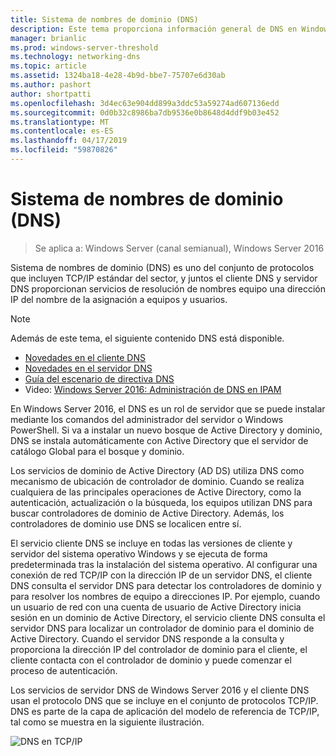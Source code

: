 ```yaml
---
title: Sistema de nombres de dominio (DNS)
description: Este tema proporciona información general de DNS en Windows Server 2016
manager: brianlic
ms.prod: windows-server-threshold
ms.technology: networking-dns
ms.topic: article
ms.assetid: 1324ba18-4e28-4b9d-bbe7-75707e6d30ab
ms.author: pashort
author: shortpatti
ms.openlocfilehash: 3d4ec63e904dd899a3ddc53a59274ad607136edd
ms.sourcegitcommit: 0d0b32c8986ba7db9536e0b8648d4ddf9b03e452
ms.translationtype: MT
ms.contentlocale: es-ES
ms.lasthandoff: 04/17/2019
ms.locfileid: "59870826"
---
```

# <a name="domain-name-system-dns"></a>Sistema de nombres de dominio (DNS)

>Se aplica a: Windows Server (canal semianual), Windows Server 2016

Sistema de nombres de dominio (DNS) es uno del conjunto de protocolos que incluyen TCP/IP estándar del sector, y juntos el cliente DNS y servidor DNS proporcionan servicios de resolución de nombres equipo una dirección IP del nombre de la asignación a equipos y usuarios.  
  
> [!NOTE]  
> Además de este tema, el siguiente contenido DNS está disponible.  
>   
> -   [Novedades en el cliente DNS](What-s-New-in-DNS-Client.md)  
> -   [Novedades en el servidor DNS](What-s-New-in-DNS-Server.md)  
> -   [Guía del escenario de directiva DNS](deploy/DNS-Policy-Scenario-Guide.md)  
> -   Video: [Windows Server 2016: Administración de DNS en IPAM](https://channel9.msdn.com/Blogs/windowsserver/Windows-Server-2016-DNS-management-in-IPAM)  
  
En Windows Server 2016, el DNS es un rol de servidor que se puede instalar mediante los comandos del administrador del servidor o Windows PowerShell. Si va a instalar un nuevo bosque de Active Directory y dominio, DNS se instala automáticamente con Active Directory que el servidor de catálogo Global para el bosque y dominio.  
  
Los servicios de dominio de Active Directory (AD DS) utiliza DNS como mecanismo de ubicación de controlador de dominio. Cuando se realiza cualquiera de las principales operaciones de Active Directory, como la autenticación, actualización o la búsqueda, los equipos utilizan DNS para buscar controladores de dominio de Active Directory. Además, los controladores de dominio use DNS se localicen entre sí.  
  
El servicio cliente DNS se incluye en todas las versiones de cliente y servidor del sistema operativo Windows y se ejecuta de forma predeterminada tras la instalación del sistema operativo. Al configurar una conexión de red TCP/IP con la dirección IP de un servidor DNS, el cliente DNS consulta el servidor DNS para detectar los controladores de dominio y para resolver los nombres de equipo a direcciones IP. Por ejemplo, cuando un usuario de red con una cuenta de usuario de Active Directory inicia sesión en un dominio de Active Directory, el servicio cliente DNS consulta el servidor DNS para localizar un controlador de dominio para el dominio de Active Directory. Cuando el servidor DNS responde a la consulta y proporciona la dirección IP del controlador de dominio para el cliente, el cliente contacta con el controlador de dominio y puede comenzar el proceso de autenticación.  
  
Los servicios de servidor DNS de Windows Server 2016 y el cliente DNS usan el protocolo DNS que se incluye en el conjunto de protocolos TCP/IP. DNS es parte de la capa de aplicación del modelo de referencia de TCP/IP, tal como se muestra en la siguiente ilustración.  
  
![DNS en TCP/IP](../media/Domain-Name-System--DNS-/dns_in_tcpip.jpg)  
  


